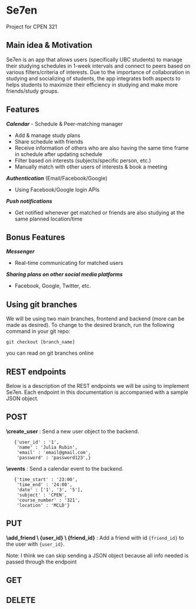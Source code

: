 # Se7en
Project for CPEN 321

## Main idea & Motivation
Se7en is an app that allows users (specifically UBC students) to manage their studying schedules in 1-week intervals and connect to peers based on various filters/criteria of interests. 
Due to the importance of collaboration in studying and socializing of students, the app integrates both aspects to helps students to maximize their efficiency in studying and make more friends/study groups.

## Features
***Calendar*** - Schedule & Peer-matching manager 
- Add & manage study plans 
- Share schedule with friends
- Receive information of others who are also having the same time frame in schedule after updating schedule
- Filter based on interests (subjects/specific person, etc.)
- Manually match with other users of interests & book a meeting

***Authentication*** (Email/Facebook/Google)
- Using Facebook/Google login APIs

***Push notifications***
- Get notified whenever get matched or friends are also studying at the same planned location/time

## Bonus Features
***Messenger***
- Real-time communicating for matched users

***Sharing plans on other social media platforms*** 
- Facebook, Google, Twitter, etc.



## Using git branches
We will be using two main branches, frontend and backend (more can be made as desired). To change to the desired branch, run the following command in your git repo:
```
git checkout [branch_name]
```
you can read on git branches online

## REST endpoints
Below is a description of the REST endpoints we will be using to implement Se7en. Each endpoint in this documentation is accompanied with a sample JSON object.

## POST

**\create_user** : Send a new user object to the backend. 

       {'user_id' : '1', 
        'name' : 'Julia Rubin', 
        'email' : 'email@gmail.com', 
        'password' : 'password123',}
        
**\events** : Send a calendar event to the backend. 

       {'time_start' : '23:00', 
        'time_end' : '24:00', 
        'date' : ['1', '3', '5'],  
        'subject' : 'CPEN', 
        'course_number' : '321',
        'location' : 'MCLD'}

## PUT

**\add_friend \ {user_id} \ {friend_id}** : Add a friend with id ```{friend_id}``` to the user with ```{user_id}```. 
      
Note: I think we can skip sending a JSON object because all info needed is passed through the endpoint

## GET


## DELETE


